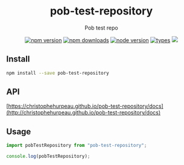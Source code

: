 <h1 align="center">
  pob-test-repository
</h1>

<p align="center">
  Pob test repo
</p>

<p align="center">
  <a href="https://npmjs.org/package/pob-test-repository"><img src="https://img.shields.io/npm/v/pob-test-repository.svg?style=flat-square" alt="npm version"></a>
  <a href="https://npmjs.org/package/pob-test-repository"><img src="https://img.shields.io/npm/dw/pob-test-repository.svg?style=flat-square" alt="npm downloads"></a>
  <a href="https://npmjs.org/package/pob-test-repository"><img src="https://img.shields.io/node/v/pob-test-repository.svg?style=flat-square" alt="node version"></a>
  <a href="https://npmjs.org/package/pob-test-repository"><img src="https://img.shields.io/npm/types/pob-test-repository.svg?style=flat-square" alt="types"></a>
  <a href="https://christophehurpeau.github.io/pob-test-repository/"><img src="https://img.shields.io/website.svg?down_color=lightgrey&down_message=offline&up_color=blue&up_message=online&url=https%3A%2F%2Fchristophehurpeau.github.io%2Fpob-test-repository%2F?style=flat-square"></a>
</p>

## Install

```bash
npm install --save pob-test-repository
```

## API

[https://christophehurpeau.github.io/pob-test-repository/docs](http://christophehurpeau.github.io/pob-test-repository/docs)

## Usage

```js
import pobTestRepository from "pob-test-repository";

console.log(pobTestRepository);
```
